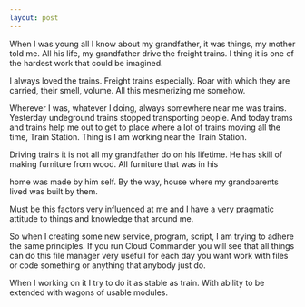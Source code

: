 ```yaml
---
layout: post
---
```


When I was young all I know about my grandfather, it was things, my mother told me.
All his life, my grandfather drive the freight trains. I thing it is one of the hardest work that could be imagined.

I always loved the trains. Freight trains especially.
Roar with which they are carried, their smell, volume. All this mesmerizing me somehow.

Wherever I was, whatever I doing, always somewhere near me was trains.
Yesterday undeground trains stopped transporting people.
And today trams and trains help me out to get to place where a lot of trains moving all the time, Train Station.
Thing is I am working near the Train Station.

Driving trains it is not all my grandfather do on his lifetime. He has skill of making furniture from wood. All furniture that was in his 

home was made by him self.
By the way, house where my grandparents lived was built by them.

Must be this factors very influenced at me and 
I have a very pragmatic attitude to things and knowledge that around me.

So when I creating some new service, program, script, I am trying to adhere the same principles.
If you run Cloud Commander you will see that all things can do this file manager very usefull
for each day you want work with files or code something or anything that anybody just do.

When I working on it I try to do it as stable as train. With ability to be extended with wagons of usable modules.

